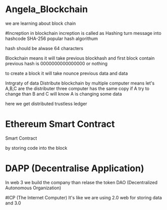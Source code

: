 # Angela_Blockchain
we are learning about block chain

#Increption 
in blockchain increption is called as Hashing 
turn message into hashcode
SHA-256 popular hash algorithum 

hash should be alwase 64 characters

Blockchain means it will take previous blockhash and first block contain previous hash is 0000000000000000 or nothing

to create a block it will take nounce previous data and data 

Intrgraty of data 
Distribute blockchain 
by multiple computer means let's A,B,C are the distributer three computer has the same copy if A try to change than B and C will know A is changing some data

here we get distributed trustless ledger


# Ethereum Smart Contract

Smart Contract

by storing code into the block 

# DAPP (Decentralise Application)

In web 3 we build the company than relase the token DAO (Decentralized Autonomous Organization)


#ICP  (The Internet Computer)
It's like we are using 2.0 web for storing data and 3.0 








